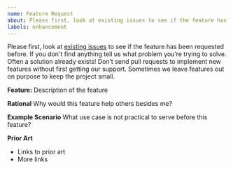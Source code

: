 ```yaml
---
name: Feature Request
about: Please first, look at existing issues to see if the feature has been requested before.
labels: enhancement
---
```

Please first, look at [existing issues](https://github.com/openzipkin/zipkin-aws/issues) to see if the feature has been requested before. If you don't find anything tell us what problem you’re trying to solve. Often a solution already exists! Don’t send pull requests to implement new features without first getting our support. Sometimes we leave features out on purpose to keep the project small.

**Feature:**
Description of the feature

**Rational**
Why would this feature help others besides me?

**Example Scenario**
What use case is not practical to serve before this feature?

**Prior Art**
 * Links to prior art
 * More links
